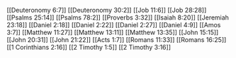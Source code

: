 [[Deuteronomy 6:7]]
[[Deuteronomy 30:2]]
[[Job 11:6]]
[[Job 28:28]]
[[Psalms 25:14]]
[[Psalms 78:2]]
[[Proverbs 3:32]]
[[Isaiah 8:20]]
[[Jeremiah 23:18]]
[[Daniel 2:18]]
[[Daniel 2:22]]
[[Daniel 2:27]]
[[Daniel 4:9]]
[[Amos 3:7]]
[[Matthew 11:27]]
[[Matthew 13:11]]
[[Matthew 13:35]]
[[John 15:15]]
[[John 20:31]]
[[John 21:22]]
[[Acts 1:7]]
[[Romans 11:33]]
[[Romans 16:25]]
[[1 Corinthians 2:16]]
[[2 Timothy 1:5]]
[[2 Timothy 3:16]]
